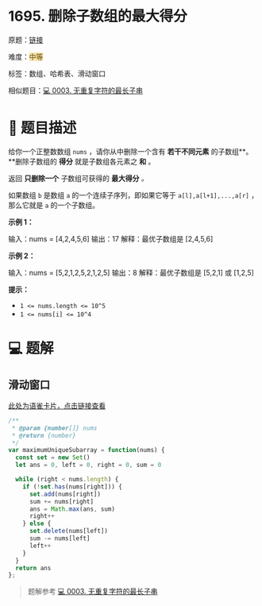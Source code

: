 # 1695. 删除子数组的最大得分

原题：[链接](https://leetcode.cn/problems/maximum-erasure-value/description/)

难度：<font style="background:#F6E1AC;color:#664900">中等</font>

标签：数组、哈希表、滑动窗口

相似题目：[💻 0003. 无重复字符的最长子串](https://www.yuque.com/huyouda/leetcode/0003)

# 📝 题目描述
给你一个正整数数组 `nums` ，请你从中删除一个含有 **若干不同元素** 的子数组**。**删除子数组的 **得分** 就是子数组各元素之 **和** 。

返回 **只删除一个** 子数组可获得的 **最大得分** _。_

如果数组 `b` 是数组 `a` 的一个连续子序列，即如果它等于 `a[l],a[l+1],...,a[r]` ，那么它就是 `a` 的一个子数组。



**示例 1：**

输入：nums = [4,2,4,5,6]
输出：17
解释：最优子数组是 [2,4,5,6]

**示例 2：**

输入：nums = [5,2,1,2,5,2,1,2,5]
输出：8
解释：最优子数组是 [5,2,1] 或 [1,2,5]

**提示：**

+ `1 <= nums.length <= 10^5`
+ `1 <= nums[i] <= 10^4`

# 💻 题解
## 滑动窗口
[此处为语雀卡片，点击链接查看](https://www.yuque.com/docs/181087732#GAHyM)

```javascript
/**
 * @param {number[]} nums
 * @return {number}
 */
var maximumUniqueSubarray = function(nums) {
  const set = new Set()
  let ans = 0, left = 0, right = 0, sum = 0

  while (right < nums.length) {
    if (!set.has(nums[right])) {
      set.add(nums[right])
      sum += nums[right]
      ans = Math.max(ans, sum)
      right++
    } else {
      set.delete(nums[left])
      sum -= nums[left]
      left++
    }
  }
  return ans
};
```

> 题解参考 [💻 0003. 无重复字符的最长子串](https://www.yuque.com/huyouda/leetcode/0003)
>

